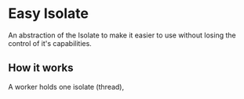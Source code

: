 # Easy Isolate

An abstraction of the Isolate to make it easier to use without losing the control of it's capabilities.

## How it works

A worker holds one isolate (thread),

